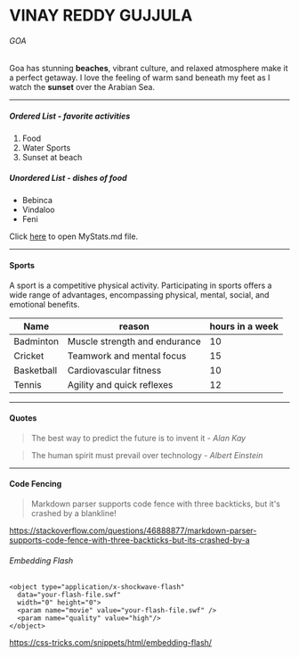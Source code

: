 # VINAY REDDY GUJJULA
###### GOA
 Goa has stunning **beaches**, vibrant culture, and relaxed atmosphere make it a perfect getaway. I love the feeling of warm sand beneath my feet as I watch the **sunset** over the Arabian Sea.

***
##### Ordered List - favorite activities
1. Food
2. Water Sports
3. Sunset at beach

##### Unordered List - dishes of food
* Bebinca
* Vindaloo
* Feni

Click [here](MyStats.md) to open MyStats.md file.

***
#### Sports
A sport is a competitive physical activity. Participating in sports offers a wide range of advantages, encompassing physical, mental, social, and emotional benefits.

| Name | reason | hours in a week |
| --- | --- | --- |
| Badminton | Muscle strength and endurance | 10 |
| Cricket | Teamwork and mental focus| 15 |
| Basketball | Cardiovascular fitness | 10 |
| Tennis | Agility and quick reflexes | 12 |

***
#### Quotes
> The best way to predict the future is to invent it - *Alan Kay*

> The human spirit must prevail over technology - *Albert Einstein*

***
#### Code Fencing
> Markdown parser supports code fence with three backticks, but it's crashed by a blankline!

<https://stackoverflow.com/questions/46888877/markdown-parser-supports-code-fence-with-three-backticks-but-its-crashed-by-a>

###### Embedding Flash
```
<object type="application/x-shockwave-flash" 
  data="your-flash-file.swf" 
  width="0" height="0">
  <param name="movie" value="your-flash-file.swf" />
  <param name="quality" value="high"/>
</object>
```
<https://css-tricks.com/snippets/html/embedding-flash/>
